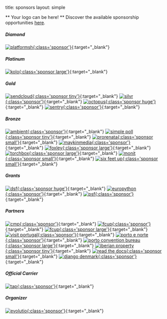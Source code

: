 title: sponsors
layout: simple

** Your logo can be here! ** Discover the available sponsorship opportunities [here](/sponsors/sponsorship/).

##### Diamond

[![platformsh](/static/images/sponsors/platformsh.png){:class='sponsor'}](https://platform.sh/){:target="_blank"} 

##### Platinum

[![kolo](/static/images/sponsors/kolo.svg){:class='sponsor large'}](https://kolo.app/){:target="_blank"} 

##### Gold

[![sendcloud](/static/images/sponsors/sendcloud.png){:class='sponsor tiny'}](https://jobs.sendcloud.com/){:target="_blank"} [![silvr](/static/images/sponsors/silvr.svg){:class='sponsor'}](https://careers.silvr.co/){:target="_blank"} [![octopus](/static/images/sponsors/octopus.png){:class='sponsor huge'}](https://octopus.energy/careers/){:target="_blank"} [![sentry](/static/images/sponsors/sentry.svg){:class='sponsor'}](https://sentry.io/){:target="_blank"} 

##### Bronze

[![ambient](/static/images/sponsors/ambient.svg){:class='sponsor'}](https://ambient.digital/){:target="_blank"} [![simple poll](/static/images/sponsors/simple_poll.svg){:class='sponsor tiny'}](https://simplepoll.rocks/){:target="_blank"} [![prorenata](/static/images/sponsors/prorenata.png){:class='sponsor small'}](https://prorenata.se/){:target="_blank"} [![maykinmedia](/static/images/sponsors/maykin.png){:class='sponsor'}](https://www.maykinmedia.nl/en/){:target="_blank"} [![foxley](/static/images/sponsors/foxley.png){:class='sponsor large'}](https://www.foxleytalent.com/){:target="_blank"} [![torchbox](/static/images/sponsors/torchbox.svg){:class='sponsor large'}](https://torchbox.com/){:target="_blank"} [![monit](/static/images/sponsors/monit.png){:class='sponsor small'}](https://monitdata.com/){:target="_blank"}  [![six feet up](/static/images/sponsors/sfu.png){:class='sponsor small'}](https://sixfeetup.com/){:target="_blank"}

##### Grants

[![dsf](/static/images/sponsors/dsf.png){:class='sponsor huge'}](https://www.djangoproject.com/){:target="_blank"} [![europython](/static/images/sponsors/eps.png){:class='sponsor'}](https://www.europython-society.org/){:target="_blank"} [![psf](/static/images/sponsors/psf.png){:class='sponsor'}](https://www.python.org/){:target="_blank"}

##### Partners

[![cmp](/static/images/sponsors/cmp.png){:class='sponsor'}](https://www.porto.pt/en){:target="_blank"} [![fcup](/static/images/sponsors/fcup.png){:class='sponsor'}](https://sigarra.up.pt/fcup/en/web_page.inicial){:target="_blank"} [![fcup](/static/images/sponsors/dcc.png){:class='sponsor large'}](https://www.dcc.fc.up.pt/site/){:target="_blank"} [![visit portugal](/static/images/sponsors/visitportugal.png){:class='sponsor'}](https://www.visitportugal.com/en){:target="_blank"} [![porto e norte](/static/images/sponsors/portoenorte.png){:class='sponsor'}](http://www.portoenorte.pt/en){:target="_blank"} [![porto convention bureau](/static/images/sponsors/pcb.png){:class='sponsor large'}](https://www.portocvb.com/){:target="_blank"} [![iberian property](/static/images/sponsors/ip.svg){:class='sponsor tiny'}](https://iberian.property/){:target="_blank"} [![read the docs](/static/images/sponsors/readthedocs.png){:class='sponsor small'}](https://readthedocs.org/){:target="_blank"} [![django denmark](/static/images/sponsors/djangodk.png){:class='sponsor'}](https://www.django-denmark.org/){:target="_blank"}

##### Official Carrier

[![tap](/static/images/sponsors/tap.svg){:class='sponsor'}](/static/docs/tap.pdf){:target="_blank"}

##### Organizer

[![evolutio](/static/images/sponsors/evolutio.png){:class='sponsor'}](https://evolutio.pt/){:target="_blank"}
